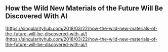 ## How the Wild New Materials of the Future Will Be Discovered With AI
  
  [https://singularityhub.com/2018/03/22/how-the-wild-new-materials-of-the-future-will-be-discovered-with-ai/](https://singularityhub.com/2018/03/22/how-the-wild-new-materials-of-the-future-will-be-discovered-with-ai/)